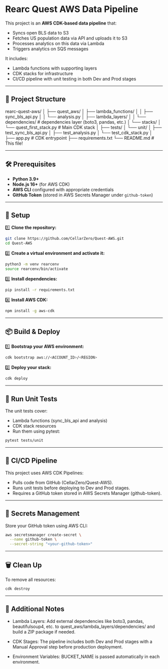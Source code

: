 # Rearc Quest AWS Data Pipeline

This project is an **AWS CDK-based data pipeline** that:
- Syncs open BLS data to S3
- Fetches US population data via API and uploads it to S3
- Processes analytics on this data via Lambda
- Triggers analytics on SQS messages

It includes:
- Lambda functions with supporting layers
- CDK stacks for infrastructure
- CI/CD pipeline with unit testing in both Dev and Prod stages

---

## 🚀 Project Structure

rearc-quest-aws/
│
├── quest_aws/
│ ├── lambda_functions/
│ │ ├── sync_bls_api.py
│ │ └── analysis.py
│ ├── lambda_layers/
│ │ └── dependencies/ # dependencies layer (boto3, pandas, etc.)
│ └── stacks/
│ └── quest_first_stack.py # Main CDK stack
│
├── tests/
│ └── unit/
│ ├── test_sync_bls_api.py
│ ├── test_analysis.py
│ └── test_cdk_stack.py
│
├── app.py # CDK entrypoint
├── requirements.txt
└── README.md # This file!


---

## 🛠️ Prerequisites

- **Python 3.9+**  
- **Node.js 16+** (for AWS CDK)  
- **AWS CLI** configured with appropriate credentials  
- **GitHub Token** (stored in AWS Secrets Manager under `github-token`)

---

## 🧩 Setup

1️⃣ **Clone the repository:**
```bash
git clone https://github.com/CellarZero/Quest-AWS.git
cd Quest-AWS
```

2️⃣ **Create a virtual environment and activate it:**
```bash
python3 -m venv rearcenv
source rearcenv/bin/activate
```

3️⃣ **Install dependencies:**
```bash
pip install -r requirements.txt
```

4️⃣ **Install AWS CDK:**
```bash
npm install -g aws-cdk
```

---

## 📦 Build & Deploy

1️⃣ **Bootstrap your AWS environment:**
```bash
cdk bootstrap aws://<ACCOUNT_ID>/<REGION>
```

2️⃣ **Deploy your stack:**
```bash
cdk deploy
```

---

## 🧪 Run Unit Tests

The unit tests cover:
* Lambda functions (sync_bls_api and analysis)
* CDK stack resources
* Run them using pytest:
```bash
pytest tests/unit
```

--- 

## 🔄 CI/CD Pipeline
This project uses AWS CDK Pipelines:
* Pulls code from GitHub (CellarZero/Quest-AWS).
* Runs unit tests before deploying to Dev and Prod stages.
* Requires a GitHub token stored in AWS Secrets Manager (github-token).

---

## 🔐 Secrets Management
Store your GitHub token using AWS CLI:
```bash
aws secretsmanager create-secret \
  --name github-token \
  --secret-string "<your-github-token>"
```

---

## 🗑️ Clean Up
To remove all resources:
```bash
cdk destroy
```

---

## 🔎 Additional Notes
* Lambda Layers: Add external dependencies like boto3, pandas, beautifulsoup4, etc. to quest_aws/lambda_layers/dependencies/ and build a ZIP package if needed.

* CDK Stages: The pipeline includes both Dev and Prod stages with a Manual Approval step before production deployment.

* Environment Variables: BUCKET_NAME is passed automatically in each environment.